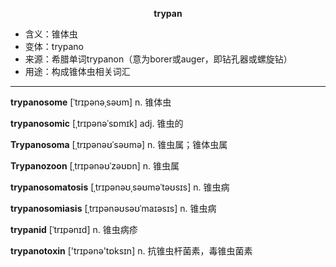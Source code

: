 
**<center>trypan</center>**

- <span class="definition">含义：锥体虫</span>
- <span class="definition">变体：trypano</span>
- <span class="definition">来源：希腊单词trypanon（意为borer或auger，即钻孔器或螺旋钻）</span>
- <span class="definition">用途：构成锥体虫相关词汇</span>

---

<span class="vocabulary">**trypanosome**</span> [ˈtrɪpənəˌsəʊm] n. 锥体虫

<span class="vocabulary">**trypanosomic**</span> [ˌtrɪpənəˈsɒmɪk] adj. 锥虫的

<span class="vocabulary">**Trypanosoma**</span> [ˌtrɪpənəʊˈsəʊmə] n. 锥虫属；锥体虫属

<span class="vocabulary">**Trypanozoon**</span> [ˌtrɪpənəʊˈzəʊɒn] n. 锥虫属

<span class="vocabulary">**trypanosomatosis**</span> [ˌtrɪpənəʊˌsəʊməˈtəʊsɪs] n. 锥虫病

<span class="vocabulary">**trypanosomiasis**</span> [ˌtrɪpənəʊsəʊˈmaɪəsɪs] n. 锥虫病

<span class="vocabulary">**trypanid**</span> [ˈtrɪpənɪd] n. 锥虫病疹

<span class="vocabulary">**trypanotoxin**</span> ['trɪpənә'tɒksɪn] n. 抗锥虫杆菌素，毒锥虫菌素

